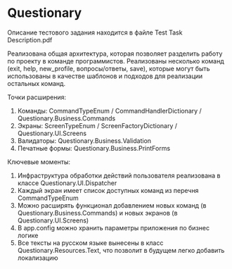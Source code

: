 # Questionary
Описание тестового задания находится в файле Test Task Description.pdf

Реализована общая архитектура, которая позволяет разделить работу по проекту в команде программистов.
Реализованы несколько команд (exit, help, new_profile, вопросы/ответы, save), которые могут быть использованы в качестве шаблонов и подходов для реализации остальных команд.

Точки расширения:
1. Команды: CommandTypeEnum / CommandHandlerDictionary / Questionary.Business.Commands
2. Экраны: ScreenTypeEnum / ScreenFactoryDictionary / Questionary.UI.Screens
3. Валидаторы: Questionary.Business.Validation
4. Печатные формы: Questionary.Business.PrintForms

Ключевые моменты:
1. Инфраструктура обработки действий пользователя реализована в классе Questionary.UI.Dispatcher
2. Каждый экран имеет список доступных команд из перечня CommandTypeEnum
3. Можно расширять функционал добавлением новых команд (в Questionary.Business.Commands) и новых экранов (в Questionary.UI.Screens)
4. В app.config можно хранить параметры приложения по бизнес логике
5. Все тексты на русском языке вынесены в класс Questionary.Resources.Text, что позволит в будущем легко добавить локализацию
